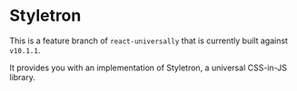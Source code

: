 # Styletron

This is a feature branch of `react-universally` that is currently built against `v10.1.1`.

It provides you with an implementation of Styletron, a universal CSS-in-JS library.
